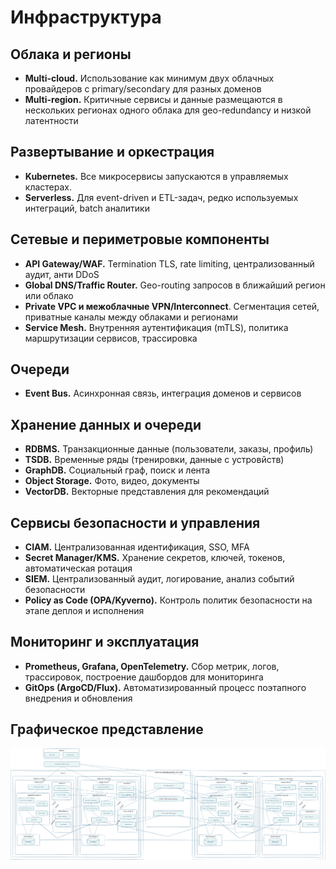 # Инфраструктура

 
## Облака и регионы

- **Multi-cloud.** Использование как минимум двух облачных провайдеров с primary/secondary для разных доменов
- **Multi-region.** Критичные сервисы и данные размещаются в нескольких регионах одного облака для geo-redundancy и низкой латентности

## Развертывание и оркестрация

- **Kubernetes.** Все микросервисы запускаются в управляемых кластерах.
- **Serverless.** Для event-driven и ETL-задач, редко используемых интеграций, batch аналитики

## Сетевые и периметровые компоненты

- **API Gateway/WAF.** Termination TLS, rate limiting, централизованный аудит, анти DDoS 
- **Global DNS/Traffic Router.** Geo-routing запросов в ближайший регион или облако
- **Private VPC и межоблачные VPN/Interconnect**. Сегментация сетей, приватные каналы между облаками и регионами
- **Service Mesh.** Внутренняя аутентификация (mTLS), политика маршрутизации сервисов, трассировка


## Очереди

- **Event Bus.** Асинхронная связь, интеграция доменов и сервисов

## Хранение данных и очереди

- **RDBMS.** Транзакционные данные (пользователи, заказы, профиль)
- **TSDB.** Временные ряды (тренировки, данные с устровйств)
- **GraphDB.** Социальный граф, поиск и лента
- **Object Storage.** Фото, видео, документы
- **VectorDB.** Векторные представления для рекомендаций


## Сервисы безопасности и управления

- **CIAM.** Централизованная идентификация, SSO, MFA
- **Secret Manager/KMS.** Хранение секретов, ключей, токенов, автоматическая ротация
- **SIEM.** Централизованный аудит, логирование, анализ событий безопасности
- **Policy as Code (OPA/Kyverno).** Контроль политик безопасности на этапе деплоя и исполнения

## Мониторинг и эксплуатация

- **Prometheus, Grafana, OpenTelemetry.** Сбор метрик, логов, трассировок, построение дашбордов для мониторинга
- **GitOps (ArgoCD/Flux).** Автоматизированный процесс поэтапного внедрения и обновления


## Графическое представление

![Изображение](https://github.com/Karatel666/ArchitectureFinalWork/blob/main/014.4_%D0%98%D0%BD%D1%84%D1%80%D0%B0%D1%81%D1%82%D1%80%D1%83%D0%BA%D1%82%D1%83%D1%80%D0%B0.png)








